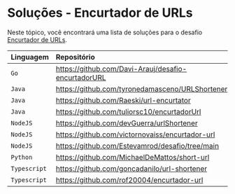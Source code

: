 # Soluções - Encurtador de URLs

Neste tópico, você encontrará uma lista de soluções para o desafio [Encurtador de URLs](PROBLEM.md).

| Linguagem    | Repositório                                         |
|:-------------|:----------------------------------------------------|
| `Go`         | https://github.com/Davi-Arauj/desafio-encurtadorURL |             
| `Java`       | https://github.com/tyronedamasceno/URLShortener     |             
| `Java`       | https://github.com/Raeski/url-encurtator            |             
| `Java`       | https://github.com/tuliorsc10/encurtadorUrl         |             
| `NodeJS`     | https://github.com/devGuerra/urlShortener           |             
| `NodeJS`     | https://github.com/victornovaiss/encurtador-url     |             
| `NodeJS`     | https://github.com/Estevamrod/desafio/tree/main     |             
| `Python`     | https://github.com/MichaelDeMattos/short-url        |             
| `Typescript` | https://github.com/goncadanilo/url-shortener        |             
| `Typescript` | https://github.com/rof20004/encurtador-url          |             
